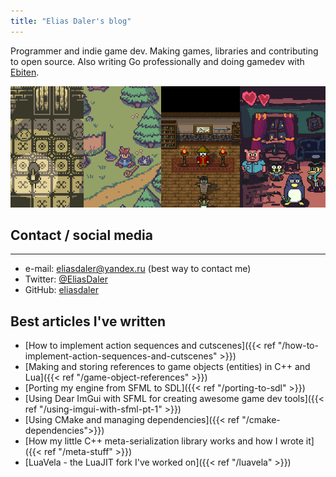 ```yaml
---
title: "Elias Daler's blog"
---
```

Programmer and indie game dev. Making games, libraries and contributing to open source. Also writing Go professionally and doing gamedev with [Ebiten](https://ebiten.org/).

![banner](banner.png)

## Contact / social media

___

* e-mail: [eliasdaler@yandex.ru](mailto:eliasdaler@yandex.ru) (best way to contact me)
* Twitter: [@EliasDaler](https://twitter.com/EliasDaler)
* GitHub: [eliasdaler](https://github.com/eliasdaler)

## Best articles I've written

- [How to implement action sequences and cutscenes]({{< ref "/how-to-implement-action-sequences-and-cutscenes" >}})
- [Making and storing references to game objects (entities) in C++ and Lua]({{< ref "/game-object-references" >}})
- [Porting my engine from SFML to SDL]({{< ref "/porting-to-sdl" >}})
- [Using Dear ImGui with SFML for creating awesome game dev tools]({{< ref "/using-imgui-with-sfml-pt-1" >}})
- [Using CMake and managing dependencies]({{< ref "/cmake-dependencies">}})
- [How my little C++ meta-serialization library works and how I wrote it]({{< ref "/meta-stuff" >}})
- [LuaVela - the LuaJIT fork I've worked on]({{< ref "/luavela" >}})

